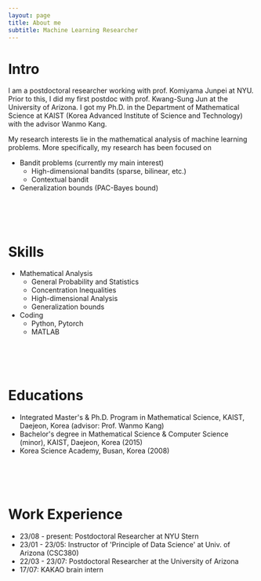 ```yaml
---
layout: page
title: About me
subtitle: Machine Learning Researcher
---
```


# Intro

I am a postdoctoral researcher working with prof. Komiyama Junpei at NYU. Prior to this, I did my first postdoc with prof. Kwang-Sung Jun at the University of Arizona. I got my Ph.D. in the Department of Mathematical Science at KAIST (Korea Advanced Institute of Science and Technology) with the advisor Wanmo Kang.



My research interests lie in the mathematical analysis of machine learning problems. More specifically, my research has been focused on
* Bandit problems (currently my main interest)
  - High-dimensional bandits (sparse, bilinear, etc.)
  - Contextual bandit
* Generalization bounds (PAC-Bayes bound)



</br>
</br>
</br>




# Skills

* Mathematical Analysis
  - General Probability and Statistics
  - Concentration Inequalities
  - High-dimensional Analysis
  - Generalization bounds
* Coding
  - Python, Pytorch
  - MATLAB

</br>
</br>
</br>




# Educations

* Integrated Master's & Ph.D. Program in Mathematical Science, KAIST, Daejeon, Korea (advisor: Prof. Wanmo Kang)
* Bachelor's degree in Mathematical Science & Computer Science (minor), KAIST, Daejeon, Korea (2015)
* Korea Science Academy, Busan, Korea (2008)

</br>
</br>
</br>




# Work Experience

* 23/08 - present: Postdoctoral Researcher at NYU Stern
* 23/01 - 23/05: Instructor of 'Principle of Data Science' at Univ. of Arizona (CSC380)
* 22/03 - 23/07: Postdoctoral Researcher at the University of Arizona
* 17/07: KAKAO brain intern
